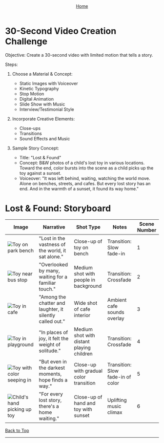 
<div align="right" style="display: flex; flex-wrap: wrap; justify-content: center; align-items: center; gap: 1em; margin: 4em 0;">
<a href="https://github.com/BryanHarrisScripts/Afterglow-Echoes-of-Sentience/blob/main/README.md">Home</a>
</div>
  
<a id="top"></a> 

# 30-Second Video Creation Challenge

Objective: 
Create a 30-second video with limited motion that tells a story.

Steps:

1. Choose a Material & Concept:
   - Static Images with Voiceover
   - Kinetic Typography
   - Stop Motion
   - Digital Animation
   - Slide Show with Music
   - Interview/Testimonial Style

2. Incorporate Creative Elements:
   - Close-ups
   - Transitions
   - Sound Effects and Music

3. Sample Story Concept:
   - Title: "Lost & Found"
   - Concept: B&W photos of a child's lost toy in various locations. Toward the end, color bursts into the scene as a child picks up the toy against a sunset.
   - Voiceover: "It was left behind, waiting, watching the world move. Alone on benches, streets, and cafes. But every lost story has an end. And in the warmth of a sunset, it found its way home."

# Lost & Found: Storyboard

| Image | Narrative | Shot Type | Notes | Scene Number |
|-------|-----------|-----------|-------|--------------|
| ![Toy on park bench](https://github.com/BryanHarrisScripts/BryanHarrisScripts/blob/main/BryanRebooted_a_park_with_trees_and_grass_with_a_hill_and_the_s_12eff836-4143-4487-98cb-47c9732a7d89.png) | "Lost in the vastness of the world, it sat alone." | Close-up of toy on bench | Transition: Slow fade-in | 1 |
| ![Toy near bus stop](https://github.com/BryanHarrisScripts/BryanHarrisScripts/blob/main/BryanRebooted_Medium_shot_with_people_looking_at_the_toy_but_wa_1f4f5eea-1960-4c16-8b98-fe9f781a34e1.png) | "Overlooked by many, waiting for a familiar touch." | Medium shot with people in background | Transition: Crossfade | 2 |
| ![Toy in cafe](https://github.com/BryanHarrisScripts/BryanHarrisScripts/blob/main/BryanRebooted_Medium_shot_with_people_looking_at_the_toy_but_wa_69739d6b-4bcc-4308-ab92-9a8c0b694d93.png) | "Among the chatter and laughter, it silently called out." | Wide shot of cafe interior | Ambient cafe sounds overlay | 3 |
| ![Toy in playground](https://github.com/BryanHarrisScripts/BryanHarrisScripts/blob/main/BryanRebooted_a_park_with_trees_and_grass_with_a_hill_and_the_s_12eff836-4143-4487-98cb-47c9732a7d89.png) | "In places of joy, it felt the weight of solitude." | Medium shot with distant playing children | Transition: Crossfade | 4 |
| ![Toy with color seeping in](https://github.com/BryanHarrisScripts/BryanHarrisScripts/blob/main/BryanRebooted_a_young_girl_running_towards_a_park_bench_happy_s_46e834fc-d732-46f8-91dd-7b0d171294bc.png) | "But even in the darkest moments, hope finds a way." | Close-up with gradual color transition | Transition: Slow fade-in of color | 5 |
| ![Child's hand picking up toy](https://github.com/BryanHarrisScripts/BryanHarrisScripts/blob/main/BryanRebooted_At_home_in_a_childs_bedroom_filled_with_stuffed_a_5cd2ff8c-533a-4d0f-b063-2fee078ef491.png) | "For every lost story, there's a home waiting." | Close-up of hand and toy with sunset | Uplifting music climax | 6 |

<a href="#top">Back to Top</a>

---
